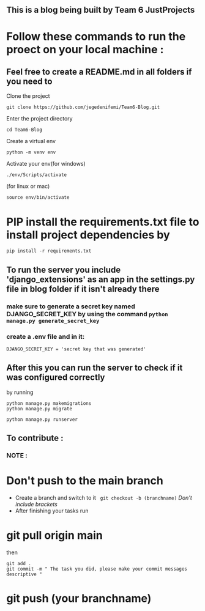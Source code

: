 ## This is a blog being built by Team 6 JustProjects

# Follow these commands to run the proect on your local machine :
## Feel free to create a README.md in all folders if you need to
Clone the project 
```
git clone https://github.com/jegedenifemi/Team6-Blog.git
```

Enter the project directory 

```
cd Team6-Blog
```

Create a virtual env

```
python -m venv env 
```

Activate your env(for windows)

```
./env/Scripts/activate 	 
```
(for linux or mac)

```
source env/bin/activate 
``` 


# PIP install the requirements.txt file to install project dependencies by
```
pip install -r requirements.txt
```

## To run the server you include 'django_extensions' as an app in the settings.py file in blog folder if it isn't already there
### make sure to generate a secret key named DJANGO_SECRET_KEY by using the command `python manage.py generate_secret_key`
### create a .env file and  in it:
```
DJANGO_SECRET_KEY = 'secret key that was generated'
``` 
## After this you can run the server to check if it was configured correctly 
by running
```
python manage.py makemigrations
python manage.py migrate
``` 
``` 
python manage.py runserver
```

## To contribute :

### NOTE :

# Don't push to the main branch
- Create a branch and switch to it ` git checkout -b (branchname)` *Don't include brackets*
- After finishing your tasks run 
# git pull origin main  
then 


```
git add .
git commit -m " The task you did, please make your commit messages descriptive "
```
# git push (your branchname)

